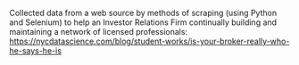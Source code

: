 Collected data from a web source by methods of scraping (using Python and Selenium) to help an Investor Relations Firm continually building and maintaining a network of licensed professionals:
https://nycdatascience.com/blog/student-works/is-your-broker-really-who-he-says-he-is

